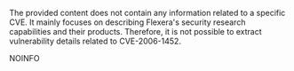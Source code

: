 The provided content does not contain any information related to a specific CVE. It mainly focuses on describing Flexera's security research capabilities and their products. Therefore, it is not possible to extract vulnerability details related to CVE-2006-1452.

NOINFO